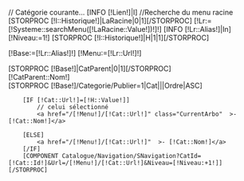 // Catégorie courante...
[INFO [!Lien!]|I]
//Recherche du menu racine
[STORPROC [!I::Historique!]|LaRacine|0|1][/STORPROC]
[!Lr:=[!Systeme::searchMenu([!LaRacine::Value!])!]!]
[INFO [!Lr::Alias!]|In]
[!Niveau:=1!]
[STORPROC [!I::Historique!]|H|1|1][/STORPROC]

[!Base:=[!Lr::Alias!]!]
[!Menu:=[!Lr::Url!]!]

<div class="BlocNavigation" >
	[STORPROC [!Base!]|CatParent|0|1][/STORPROC]
	<div class="EntoureNavigation">
		<div class="TitreNavigation">[!CatParent::Nom!]</div>
	</div>
	[STORPROC [!Base!]/Categorie/Publier=1|Cat|||Ordre|ASC]
	
		[IF [!Cat::Url!]=[!H::Value!]]
			// celui sélectionné
			<a href="/[!Menu!]/[!Cat::Url!]" class="CurrentArbo"  >- [!Cat::Nom!]</a>
			
		[ELSE]
			<a href="/[!Menu!]/[!Cat::Url!]"  >- [!Cat::Nom!]</a>
		[/IF]
		[COMPONENT Catalogue/Navigation/SNavigation?CatId=[!Cat::Id!]&Url=/[!Menu!]/[!Cat::Url!]&Niveau=[!Niveau:+1!]]
	[/STORPROC]

</div>




	
